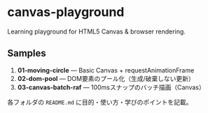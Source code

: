 # canvas-playground

Learning playground for HTML5 Canvas & browser rendering.

## Samples
1. **01-moving-circle** — Basic Canvas + requestAnimationFrame  
2. **02-dom-pool** — DOM要素のプール化（生成/破棄しない更新）  
3. **03-canvas-batch-raf** — 100msスナップのバッチ描画（Canvas）

各フォルダの `README.md` に目的・使い方・学びのポイントを記載。
